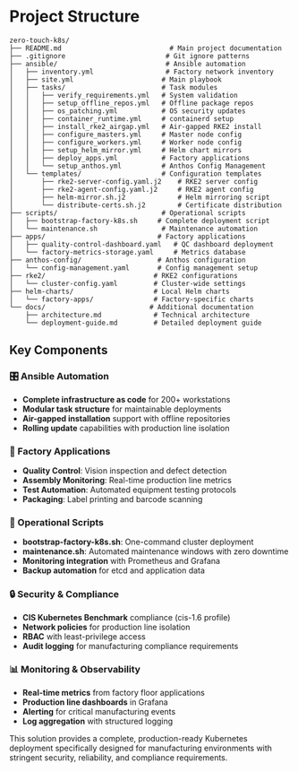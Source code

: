 # Project Structure

```
zero-touch-k8s/
├── README.md                           # Main project documentation
├── .gitignore                         # Git ignore patterns
├── ansible/                           # Ansible automation
│   ├── inventory.yml                  # Factory network inventory
│   ├── site.yml                      # Main playbook
│   ├── tasks/                        # Task modules
│   │   ├── verify_requirements.yml   # System validation
│   │   ├── setup_offline_repos.yml   # Offline package repos
│   │   ├── os_patching.yml           # OS security updates
│   │   ├── container_runtime.yml     # containerd setup
│   │   ├── install_rke2_airgap.yml   # Air-gapped RKE2 install
│   │   ├── configure_masters.yml     # Master node config
│   │   ├── configure_workers.yml     # Worker node config
│   │   ├── setup_helm_mirror.yml     # Helm chart mirrors
│   │   ├── deploy_apps.yml           # Factory applications
│   │   └── setup_anthos.yml          # Anthos Config Management
│   └── templates/                    # Configuration templates
│       ├── rke2-server-config.yaml.j2    # RKE2 server config
│       ├── rke2-agent-config.yaml.j2     # RKE2 agent config
│       ├── helm-mirror.sh.j2             # Helm mirroring script
│       └── distribute-certs.sh.j2        # Certificate distribution
├── scripts/                          # Operational scripts
│   ├── bootstrap-factory-k8s.sh     # Complete deployment script
│   └── maintenance.sh                # Maintenance automation
├── apps/                            # Factory applications
│   ├── quality-control-dashboard.yaml   # QC dashboard deployment
│   └── factory-metrics-storage.yaml     # Metrics database
├── anthos-config/                   # Anthos configuration
│   └── config-management.yaml       # Config management setup
├── rke2/                           # RKE2 configurations
│   └── cluster-config.yaml         # Cluster-wide settings
├── helm-charts/                    # Local Helm charts
│   └── factory-apps/               # Factory-specific charts
└── docs/                          # Additional documentation
    ├── architecture.md             # Technical architecture
    └── deployment-guide.md         # Detailed deployment guide
```

## Key Components

### 🎛️ Ansible Automation
- **Complete infrastructure as code** for 200+ workstations
- **Modular task structure** for maintainable deployments  
- **Air-gapped installation** support with offline repositories
- **Rolling update** capabilities with production line isolation

### 🚀 Factory Applications
- **Quality Control**: Vision inspection and defect detection
- **Assembly Monitoring**: Real-time production line metrics
- **Test Automation**: Automated equipment testing protocols
- **Packaging**: Label printing and barcode scanning

### 🔧 Operational Scripts  
- **bootstrap-factory-k8s.sh**: One-command cluster deployment
- **maintenance.sh**: Automated maintenance windows with zero downtime
- **Monitoring integration** with Prometheus and Grafana
- **Backup automation** for etcd and application data

### 🔒 Security & Compliance
- **CIS Kubernetes Benchmark** compliance (cis-1.6 profile)
- **Network policies** for production line isolation
- **RBAC** with least-privilege access
- **Audit logging** for manufacturing compliance requirements

### 📊 Monitoring & Observability
- **Real-time metrics** from factory floor applications
- **Production line dashboards** in Grafana
- **Alerting** for critical manufacturing events
- **Log aggregation** with structured logging

This solution provides a complete, production-ready Kubernetes deployment specifically designed for manufacturing environments with stringent security, reliability, and compliance requirements.

